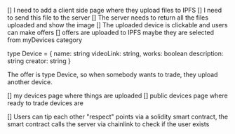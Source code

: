 [] I need to add a client side page where they upload files to IPFS
[] I need to send this file to the server
[] The server needs to return all the files uploaded and show the image
[] The uploaded device is clickable and users can make offers
[] offers are uploaded to IPFS maybe they are selected from myDevices category

type Device = {
name: string
videoLink: string,
works: boolean
description: string
creator: string
}

The offer is type Device, so when somebody wants to trade, they upload another device.

[] my devices page where things are uploaded
[] public devices page where ready to trade devices are

[] Users can tip each other "respect" points via a solidity smart contract, the smart contract calls the server via chainlink to check if the user exists
